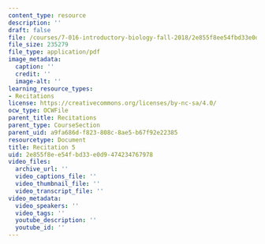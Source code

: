 ```yaml
---
content_type: resource
description: ''
draft: false
file: /courses/7-016-introductory-biology-fall-2018/2e855f8ee54fbd33e0d9474234767978_MIT7_016F18rec5.pdf
file_size: 235279
file_type: application/pdf
image_metadata:
  caption: ''
  credit: ''
  image-alt: ''
learning_resource_types:
- Recitations
license: https://creativecommons.org/licenses/by-nc-sa/4.0/
ocw_type: OCWFile
parent_title: Recitations
parent_type: CourseSection
parent_uid: a9fa686d-f823-808c-8ae5-b67f92e22385
resourcetype: Document
title: Recitation 5
uid: 2e855f8e-e54f-bd33-e0d9-474234767978
video_files:
  archive_url: ''
  video_captions_file: ''
  video_thumbnail_file: ''
  video_transcript_file: ''
video_metadata:
  video_speakers: ''
  video_tags: ''
  youtube_description: ''
  youtube_id: ''
---
```

